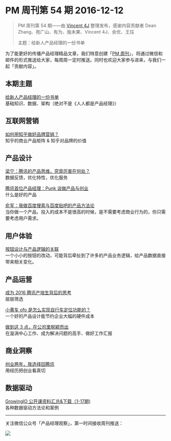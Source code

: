 # PM 周刊第 54 期 2016-12-12

> PM 周刊第 54 期——由 [Vincent 4J](http://pmweekly.com/contributors#dean) 整理发布，感谢内容贡献者 Dean Zhang、苑广山、有为、施未果、Vincent 4J、余优、王珏  
> 
> 主题：给新人产品经理的一份书单

为了能更好的传播产品经理精品文章，我们特意创建「[PM 周刊](http://pmweekly.com/)」，将通过微信和邮件的形式推送给大家，每周周一定时推送。同时也欢迎大家参与进来，与我们一起「贡献内容」。    

## 本期主题  

[给新人产品经理的一份书单](https://zhuanlan.zhihu.com/p/24289416)   
基础知识、数据、架构（绝对不是《人人都是产品经理》）        

## 互联网营销 

[如何用知乎做好品牌营销？](http://www.jiemian.com/article/965907.html)    
知乎的商业产品矩阵 & 知乎对品牌的价值   

## 产品设计

[梁宁：腾讯的产品思维，究竟厉害在何处？](https://mp.weixin.qq.com/s?__biz=MzA3ODQ1NjYyOQ==&mid=2651730086&idx=1&sn=493021df3f0f715e2b42f052f3da0491&chksm=84b8e2fcb3cf6bea183601263899f3dabbe7d5a545702c7c3a548ab259a154252e3ee2d33059&mpshare=1&scene=1&srcid=1210ubcjJUAGn46HDsMcyOni&key=9ed31d4918c154c87c1c512cadcebef157208e4719bc939099a603f1b5660425d658541dd45ba705296eb5dfa0f11a2db0733204e9b86682d310b5d5052c61b6926a9afc2667b221e36d7bcaffc3f77b&ascene=0&uin=NDgwNzA1&devicetype=iMac+MacBookPro11%2C1+OSX+OSX+10.12.1+build(16B2555)&version=12010110&nettype=WIFI&fontScale=100&pass_ticket=2qLCqn7yyBbGxbx4dqsalIZLxM4HTLWDm%2FgJ4df%2FGHs%3D)   
数据反馈，优化特性，优化服务   

[腾讯首位产品经理：Punk 谈做产品与创业](http://www.woshipm.com/pmd/271694.html)   
什么是好的产品   

[俞军：我做百度搜索与百度贴吧的产品方法论](https://mp.weixin.qq.com/s?__biz=MzI5MzExNDgxMw==&mid=2650615528&idx=1&sn=bd968d5acd6254a494bb445123e1f5a3&chksm=f47e883ac309012c49fa5eeb2cc3c3f698e74d153634dafb3238e9f77e76e499682a173a39da&mpshare=1&scene=1&srcid=1212lnIMwAybH3uaVnTJIHW1&key=9ed31d4918c154c87d53aaa5d7322626d6f4a0cbd642586dd0a7e4345c4853c8ee1613699eb2b7cf4b9d96662b9c770e733c032496d85c193f4c0d1cb1e3d552c6fd1ab2ba5c46bf0617fd963827ae9b&ascene=0&uin=NDgwNzA1&devicetype=iMac+MacBookPro11%2C1+OSX+OSX+10.12.1+build(16B2555)&version=12010110&nettype=WIFI&fontScale=100&pass_ticket=2qLCqn7yyBbGxbx4dqsalIZLxM4HTLWDm%2FgJ4df%2FGHs%3D)   
当你做一个产品，投入的成本不是很高的时候，是不需要考虑商业行为的，你只需要考虑用户需求。   

## 用户体验

[按钮设计与产品逻辑的关联](https://mp.weixin.qq.com/s?__biz=MzAwMzY5NDYyOQ==&mid=2655143817&idx=1&sn=9a5568dca17b420170901ce98c4c7b73&mpshare=1&scene=1&srcid=1208hdFglhvbkqWRa6mZ0clr&key=9ed31d4918c154c8349edeff9fccf3402c1e3e34797c71616aa4d77b9bc9e5dd321af5a7423e68ec8125561d820d443c71fb32ff54c760801692b8672d8cdaa08f55391c9f2b12a2ad696b7dbe562870&ascene=0&uin=NDgwNzA1&devicetype=iMac+MacBookPro11%2C1+OSX+OSX+10.12.1+build(16B2555)&version=12010110&nettype=WIFI&fontScale=100&pass_ticket=2qLCqn7yyBbGxbx4dqsalIZLxM4HTLWDm%2FgJ4df%2FGHs%3D)   
一个小小的按钮的改动，可能背后牵扯到了许多的产品业务逻辑，给产品数据直接带来相关变化。   

## 产品运营

[成为 2016 腾讯产培生背后的思考](https://mp.weixin.qq.com/s?__biz=MzIyNTQ0OTUyNQ==&mid=2247484398&idx=1&sn=328dfcce28269f12d41afe2096b4e901&chksm=e87ec0b4df0949a2eb004421db132e57880c3db0007265ffde722e5e0d3ccba642a909d760a4&mpshare=1&scene=1&srcid=10110wzxmaSEFZbRVNSS4TET&key=9ed31d4918c154c8a302740683fbac520432258889906d4655a0fefce78431f22c42c694b30b7fbe9093aa6580d158e98dd98145f4ea9b5b44d1df0e34d5c11b065ded201c5f5cf4e6d8b40bb6e9d4cc&ascene=0&uin=NDgwNzA1&devicetype=iMac+MacBookPro11%2C1+OSX+OSX+10.12.1+build(16B2555)&version=12010110&nettype=WIFI&fontScale=100&pass_ticket=2qLCqn7yyBbGxbx4dqsalIZLxM4HTLWDm%2FgJ4df%2FGHs%3D)   
层层筛选   

[小黄车 ofo 是怎么实现自行车定位功能的？](http://www.woshipm.com/pd/492325.html)  
一个好的产品设计能节约企业大幅的硬件成本    

[做到这 3 点，在公司里脱颖而出](https://mp.weixin.qq.com/s?__biz=MzAxMzUzNzYyNA==&mid=2650651508&idx=1&sn=83f03f85c4196a5a7429c514ae559c1a&chksm=83a80343b4df8a55013c81a4df8bd1f4ba3484e7b6197be28f1fe9b53da548bf6535be1b2e12&mpshare=1&scene=1&srcid=1212Mv9Te1eLYaZn2wXbdpCo&key=9ed31d4918c154c8fea3ea5b003790e2be07824cd0784de342ece0d6536eea0782cbe9e318c5440db1d5aa7bf053e4f6fe1cd75fa8caa1802acf4401c431b2900c7853082d1ce18c1908178209c80e9a&ascene=0&uin=NDgwNzA1&devicetype=iMac+MacBookPro11%2C1+OSX+OSX+10.12.1+build(16B2555)&version=12010110&nettype=WIFI&fontScale=100&pass_ticket=2qLCqn7yyBbGxbx4dqsalIZLxM4HTLWDm%2FgJ4df%2FGHs%3D)   
在漩涡中心工作、成为解决问题的高手、做好工作汇报   

## 商业洞察 

[创业两年，我选择回腾讯](https://mp.weixin.qq.com/s?__biz=MzI0MjcwNzU5Mw==&mid=2247483652&idx=1&sn=fcbccda95bfb2f803457a4e87b184ce9&chksm=e9797ce2de0ef5f4c6946001d84ec763452c519ada74dc6b83a6ead92db1737617f1551cf95f&mpshare=1&scene=1&srcid=1211tyWcFa7fVy0leQWZi3Uc&key=9ed31d4918c154c8cfb6201c9f0f839f69c2b6c5b7ee544909471968405ea1522cea22fb2f552c58c6c7109899d0c4d6b1c57236fb63912c18d80f544fccfccd8218c649a504941327dbadb975b51b69&ascene=0&uin=NDgwNzA1&devicetype=iMac+MacBookPro11%2C1+OSX+OSX+10.12.1+build(16B2555)&version=12010110&nettype=WIFI&fontScale=100&pass_ticket=2qLCqn7yyBbGxbx4dqsalIZLxM4HTLWDm%2FgJ4df%2FGHs%3D)   
用经历把创业看真切   

## 数据驱动

[GrowingIO 公开课资料汇总&下载（1-17期)](https://blog.growingio.com/posts/growingio-open-films-download.html)     
各种数据驱动方法论和案例   
  
---
关注微信公众号「产品经理观察」，第一时间接收周刊推送：          
  
![](http://com-4jplus-temp.qiniudn.com/pmweekly-weixin.jpg)   